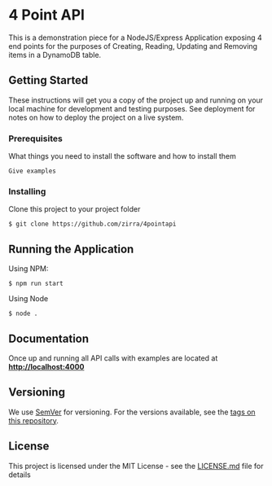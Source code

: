 # 4 Point API

This is a demonstration piece for a NodeJS/Express Application exposing 4 end points for the purposes of Creating, Reading, Updating and Removing items in a DynamoDB table.



## Getting Started

These instructions will get you a copy of the project up and running on your local machine for development and testing purposes. See deployment for notes on how to deploy the project on a live system.

### Prerequisites

What things you need to install the software and how to install them

```
Give examples
```

### Installing

Clone this project to your project folder

```
$ git clone https://github.com/zirra/4pointapi
```

## Running the Application

Using NPM:

```
$ npm run start
```

Using Node

```
$ node .
```

## Documentation

Once up and running all API calls with examples are located at <strong><a class="button" href="http://localhost:4000">http://localhost:4000</a></strong>

## Versioning

We use [SemVer](http://semver.org/) for versioning. For the versions available, see the [tags on this repository](https://github.com/zirra/4pointapi/tags). 

## License

This project is licensed under the MIT License - see the [LICENSE.md](LICENSE.md) file for details
